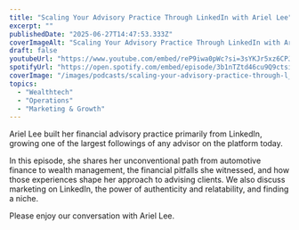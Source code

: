 ```yaml
---
title: "Scaling Your Advisory Practice Through LinkedIn with Ariel Lee"
excerpt: ""
publishedDate: "2025-06-27T14:47:53.333Z"
coverImageAlt: "Scaling Your Advisory Practice Through LinkedIn with Ariel Lee"
draft: false
youtubeUrl: "https://www.youtube.com/embed/reP9iwa0pWc?si=3sYKJr5xz6CPJ3at"
spotifyUrl: "https://open.spotify.com/embed/episode/3b1nTZtd46cu9Q9ctsiEnP"
coverImage: "/images/podcasts/scaling-your-advisory-practice-through-l__67f7c7a64b0d64f857375efe_Copy_20of_20TIP_20-_20Dav.png"
topics:
  - "Wealthtech"
  - "Operations"
  - "Marketing & Growth"
---
```

<p id="">Ariel Lee built her financial advisory practice primarily from LinkedIn, growing one of the largest followings of any advisor on the platform today. </p><p id="">In this episode, she shares her unconventional path from automotive finance to wealth management, the financial pitfalls she witnessed, and how those experiences shape her approach to advising clients. We also discuss marketing on LinkedIn, the power of authenticity and relatability, and finding a niche. </p><p id="">Please enjoy our conversation with Ariel Lee.</p>
